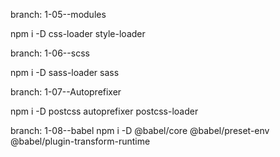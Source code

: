 branch: 1-05--modules 

npm i -D css-loader style-loader

branch: 1-06--scss 

npm i -D sass-loader sass

branch: 1-07--Autoprefixer

npm i -D postcss autoprefixer postcss-loader

branch: 1-08--babel
npm i -D @babel/core @babel/preset-env @babel/plugin-transform-runtime